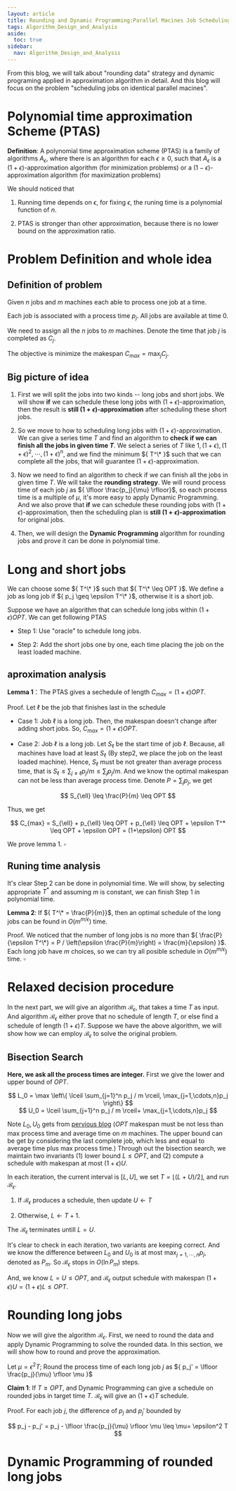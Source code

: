 ```yaml
---
layout: article
title: Rounding and Dynamic Programming:Parallel Macines Job Scheduling
tags: Algorithm_Design_and_Analysis
aside:
  toc: true
sidebar:
  nav: Algorithm_Design_and_Analysis
---
```


From this blog, we will talk about "rounding data" strategy and dynamic programing applied in approximation algorithm in detail. And this blog will focus on the problem "scheduling jobs on identical parallel macines".

<!--more-->

# Polynomial time approximation Scheme (PTAS)

<b>Definition</b>: A polynomial time approximation scheme (PTAS) is a family of algorithms ${ A_{\epsilon} }$, where there is an algorithm for each ${ \epsilon \geq 0}$, such that ${ A_{\epsilon} }$ is a ${(1+\epsilon)  }$-approximation algorithm (for minimization problems) or a ${(1-\epsilon)  }$-approximation algorithm (for maximization problems)

We should noticed that

1. Running time depends on ${ \epsilon }$, for fixing ${ \epsilon }$, the runing time is a polynomial function of ${ n }$.

2. PTAS is stronger than other approximation, because there is no lower bound on the approximation ratio.

# Problem Definition and whole idea

## Definition of problem

Given ${ n }$ jobs and ${ m }$ machines each able to process one job at a time. 

Each job is associated with a process time ${ p_j }$. All jobs are available at time ${ 0 }$.

We need to assign all the ${ n }$ jobs to ${ m }$ machines. Denote the time that job ${ j }$ is completed as ${ C_j }$.

The objective is minimize the makespan ${ C_{max} = \max_j C_j }$.

## Big picture of idea

1. First we will split the jobs into two kinds -- long jobs and short jobs. We will show <b>if</b> we can schedule these long jobs with ${ (1+\epsilon) }$-approximation, then the result is <b>still ${ (1+\epsilon) }$-approximation</b> after scheduling these short jobs.

2. So we move to how to scheduling long jobs with ${ (1+\epsilon) }$-approximation. We can give a series time ${ T }$ and find an algorithm to <b>check if we can finish all the jobs in given time ${ T }$</b>. We select a series of ${ T }$ like ${ 1, (1+\epsilon), (1+\epsilon)^2, \cdots, (1+\epsilon)^n }$, and we find the minimum ${ T^\* }$ such that we can complete all the jobs, that will guarantee ${ (1+\epsilon) }$-approximation.

3. Now we need to find an algorithm to check if we can finish all the jobs in given time ${ T }$. We will take the <b>rounding strategy</b>. We will round process time of each job ${ j }$ as ${ \lfloor \frac{p_j}{\mu} \rfloor}$, so each process time is a multiple of ${ \mu }$, it's more easy to apply Dynamic Programming. And we also prove that <b>if</b> we can schedule these rounding jobs with ${ (1+\epsilon) }$-approximation, then the scheduling plan is <b>still ${ (1+\epsilon) }$-approximation</b> for original jobs. 

4. Then, we will design the <b>Dynamic Programming</b> algorithm for rounding jobs and prove it can be done in polynomial time.

# Long and short jobs

We can choose some ${ T^\* }$ such that ${ T^\* \leq OPT }$. We define a job as long job if ${ p_j \geq \epsilon T^\* }$, otherwise it is a short job.

Suppose we have an algorithm that can schedule long jobs within ${ (1+\epsilon)OPT }$. We can get following PTAS

* Step 1: Use "oracle" to schedule long jobs. 

* Step 2: Add the short jobs one by one, each time placing the job on the least loaded machine.

## aproximation analysis

<b>Lemma 1</b>：The PTAS gives a sechedule of length ${ C_{max} = (1+\epsilon)OPT }$.

Proof. Let ${ \ell }$ be the job that finishes last in the schedule

* Case 1: Job ${ \ell }$ is a long job. Then, the makespan doesn't change after adding short jobs. So, ${ C_{max} = (1+\epsilon)OPT }$.

* Case 2: Job ${ \ell }$ is a long job. Let ${ S_{\ell} }$ be the start time of job ${ \ell }$. Because, all machines have load at least ${ S_{\ell} }$ (By step2, we place the job on the least loaded machine). Hence, ${ S_{\ell} }$ must be not greater than average process time, that is ${  S_{\ell}  \leq \sum_{j \neq \ell} p_j /m \leq \sum_{j} p_j /m }$. And we know the optimal makespan can not be less than average process time. Denote ${ P = \sum_{j} p_j }$, we get 

<center>$$
S_{\ell}  \leq \frac{P}{m} \leq OPT
$$</center>

Thus, we get 

<center>$$
C_{max} = S_{\ell} + p_{\ell} \leq OPT + p_{\ell} \leq OPT + \epsilon T^* \leq OPT + \epsilon OPT = (1+\epsilon) OPT
$$</center>

We prove lemma 1. ${ \square }$

## Runing time analysis

It's clear Step 2 can be done in polynomial time. We will show, by selecting appropriate ${ T^* }$ and assuming ${ m }$ is constant, we can finish Step 1 in polynomial time. 

<b>Lemma 2</b>: If ${ T^\* = \frac{P}{m}}$, then an optimal schedule of the long jobs can be found in ${ O(m^{m/\epsilon}) }$ time.

Proof. We noticed that the number of long jobs is no more than ${ \frac{P}{\epsilon T^\*} = P / \left(\epsilon \frac{P}{m}\right) = \frac{m}{\epsilon} }$. Each long job have ${ m }$ choices, so we can try all posible schedule in ${ O(m^{m/\epsilon}) }$ time. ${ \square }$

# Relaxed decision procedure

In the next part, we will give an algorithm ${ \mathcal{B}_{\epsilon} }$, that takes a time ${ T }$ as input. And algorithm ${ \mathcal{B}_{\epsilon} }$ either prove that no schedule of length ${ T }$, or else find a schedule of length ${ (1+\epsilon)T }$. Suppose we have the above algorithm, we will show how we can employ ${ \mathcal{B}_{\epsilon} }$ to solve the original problem.

## Bisection Search

<b>Here, we ask all the process times are integer.</b> First we give the lower and upper bound of ${ OPT }$. 

<center>$$
L_0 = \max \left\{ \lceil \sum_{j=1}^n p_j / m \rceil, \max_{j=1,\cdots,n}p_j \right\}
$$</center>

<center>$$
U_0 =  \lceil \sum_{j=1}^n p_j / m \rceil+ \max_{j=1,\cdots,n}p_j 
$$</center>

Note ${ L_0, U_0 }$ gets from [pervious blog](https://wu-haonan.github.io/2023/10/23/ADA_Lec_18.html) (${ OPT }$ makespan must be not less than max process time and average time on ${ m }$ machines. The upper bound can be get by considering the last complete job, which less and equal to average time plus max process time.) Through out the bisection search, we maintain two invariants (1) lower bound ${ L \leq OPT  }$, and (2) compute a schedule with makespan at most ${ (1+\epsilon)U }$.

In each iteration, the current interval is ${ [L,U] }$, we set ${ T=\lfloor (L+U)/2\rfloor }$, and run ${ \mathcal{B}_{\epsilon} }$.

1. If ${ \mathcal{B}_{\epsilon} }$ produces a schedule, then update ${ U \leftarrow T }$

2. Otherwise, ${ L \leftarrow T + 1 }$.

The ${ \mathcal{B}_{\epsilon} }$ terminates untill ${ L =U }$.

It's clear to check in each iteration, two variants are keeping correct. And we know the difference between ${ L_0 }$ and ${ U_0 }$ is at most ${\max_{j=1,\cdots,n}p_j  }$, denoted as ${ P_m }$. So ${ \mathcal{B}_{\epsilon} }$ stops in ${ O(\ln P_m) }$ steps. 

And, we know ${  L = U \leq OPT}$, and ${ \mathcal{B}_{\epsilon} }$ output schedule with makespan ${  (1+\epsilon)U =  (1+\epsilon)L \leq OPT }$.

# Rounding long jobs

Now we will give the algorithm ${ \mathcal{B}_{\epsilon} }$. First, we need to round the data and apply Dynamic Programming to solve the rounded data. In this section, we will show how to round and prove the approximation.

Let ${ \mu = \epsilon^2 T }$; Round the process time of each long job ${  j}$ as ${ p_j' = \lfloor \frac{p_j}{\mu} \rfloor \mu }$

<b> Claim 1</b>: If ${ T \geq OPT }$, and Dynamic Programming can give a schedule on rounded jobs in target time ${ T }$. ${ \mathcal{B}_{\epsilon} }$ will give an ${ (1+\epsilon)T }$ schedule. 

Proof. For each job ${ j }$, the difference of ${ p_j }$ and ${ p_j' }$ bounded by

<center>$$
p_j - p_j' = p_j - \lfloor \frac{p_j}{\mu} \rfloor \mu \leq \mu= \epsilon^2 T
$$</center>

# Dynamic Programming of rounded long jobs
